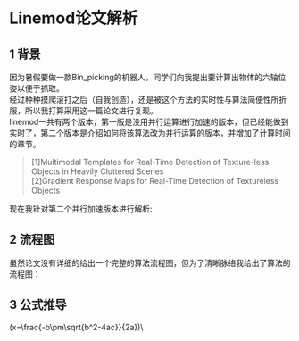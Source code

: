 

# Linemod论文解析

## 1 背景

因为暑假要做一款Bin_picking的机器人，同学们向我提出要计算出物体的六轴位姿以便于抓取。<br>
经过种种摸爬滚打之后（自我创造），还是被这个方法的实时性与算法简便性所折服，所以我打算采用这一篇论文进行复现。<br>
linemod一共有两个版本，第一版是没用并行运算进行加速的版本，但已经能做到实时了，第二个版本是介绍如何将该算法改为并行运算的版本，并增加了计算时间的章节。

>[1]Multimodal Templates for Real-Time Detection of Texture-less Objects in
Heavily Cluttered Scenes<br>
[2]Gradient Response Maps for Real-Time Detection of Textureless Objects

现在我针对第二个并行加速版本进行解析:

## 2 流程图
虽然论文没有详细的给出一个完整的算法流程图，但为了清晰脉络我给出了算法的流程图：

## 3 公式推导
<script type="text/javascript" src="http://cdn.mathjax.org/mathjax/latest/MathJax.js?config=default"></script>
\(x=\frac{-b\pm\sqrt{b^2-4ac}}{2a})\





